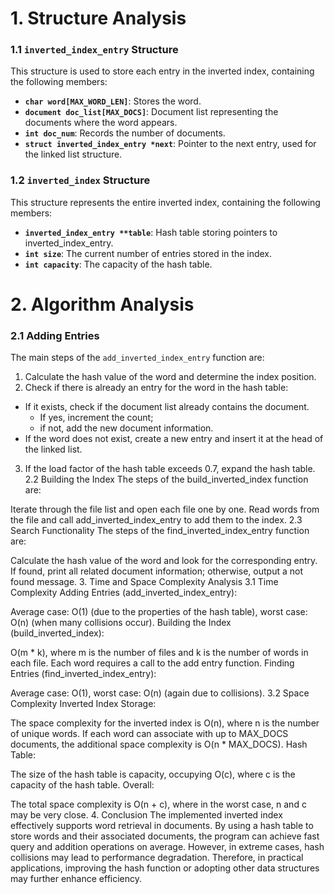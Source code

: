 # 1. Structure Analysis
### 1.1 `inverted_index_entry` Structure
This structure is used to store each entry in the inverted index, containing the following members:

- **`char word[MAX_WORD_LEN]`**: Stores the word.
- **`document doc_list[MAX_DOCS]`**: Document list representing the documents where the word appears.
- **`int doc_num`**: Records the number of documents.
- **`struct inverted_index_entry *next`**: Pointer to the next entry, used for the linked list structure.
### 1.2 `inverted_index` Structure
This structure represents the entire inverted index, containing the following members:

- **`inverted_index_entry **table`**: Hash table storing pointers to inverted_index_entry.
- **`int size`**: The current number of entries stored in the index.
- **`int capacity`**: The capacity of the hash table.
# 2. Algorithm Analysis
### 2.1 Adding Entries
The main steps of the `add_inverted_index_entry` function are:

1. Calculate the hash value of the word and determine the index position.
2. Check if there is already an entry for the word in the hash table:
  - If it exists, check if the document list already contains the document.
    - If yes, increment the count;
    - if not, add the new document information.
  - If the word does not exist, create a new entry and insert it at the head of the linked list.
3. If the load factor of the hash table exceeds 0.7, expand the hash table.
2.2 Building the Index
The steps of the build_inverted_index function are:

Iterate through the file list and open each file one by one.
Read words from the file and call add_inverted_index_entry to add them to the index.
2.3 Search Functionality
The steps of the find_inverted_index_entry function are:

Calculate the hash value of the word and look for the corresponding entry.
If found, print all related document information; otherwise, output a not found message.
3. Time and Space Complexity Analysis
3.1 Time Complexity
Adding Entries (add_inverted_index_entry):

Average case: O(1) (due to the properties of the hash table), worst case: O(n) (when many collisions occur).
Building the Index (build_inverted_index):

O(m * k), where m is the number of files and k is the number of words in each file. Each word requires a call to the add entry function.
Finding Entries (find_inverted_index_entry):

Average case: O(1), worst case: O(n) (again due to collisions).
3.2 Space Complexity
Inverted Index Storage:

The space complexity for the inverted index is O(n), where n is the number of unique words. If each word can associate with up to MAX_DOCS documents, the additional space complexity is O(n * MAX_DOCS).
Hash Table:

The size of the hash table is capacity, occupying O(c), where c is the capacity of the hash table.
Overall:

The total space complexity is O(n + c), where in the worst case, n and c may be very close.
4. Conclusion
The implemented inverted index effectively supports word retrieval in documents. By using a hash table to store words and their associated documents, the program can achieve fast query and addition operations on average. However, in extreme cases, hash collisions may lead to performance degradation. Therefore, in practical applications, improving the hash function or adopting other data structures may further enhance efficiency.
